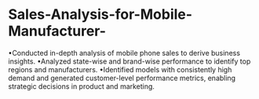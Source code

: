 # Sales-Analysis-for-Mobile-Manufacturer-
•Conducted in-depth analysis of mobile phone sales to derive business insights.  •Analyzed state-wise and brand-wise performance to identify top regions and manufacturers.  •Identified models with consistently high demand and generated customer-level performance metrics, enabling strategic decisions in product and marketing.
